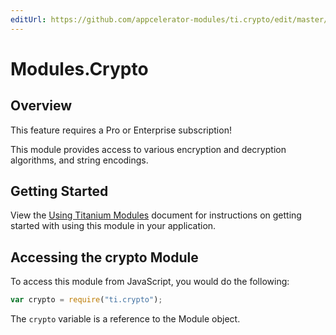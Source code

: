 ```yaml
---
editUrl: https://github.com/appcelerator-modules/ti.crypto/edit/master/apidoc/CryptoModule.yml
---
```

# Modules.Crypto

<TypeHeader/>

## Overview

<p class="note">This feature requires a Pro or Enterprise subscription!</p>

This module provides access to various encryption and decryption algorithms, and string encodings.

## Getting Started

View the [Using Titanium Modules](http://docs.appcelerator.com/platform/latest/#!/guide/Using_Titanium_Modules) document for instructions on getting
started with using this module in your application.

## Accessing the crypto Module

To access this module from JavaScript, you would do the following:

``` javascript
var crypto = require("ti.crypto");
```

The `crypto` variable is a reference to the Module object.

<ApiDocs/>
